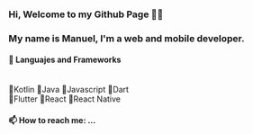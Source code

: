 ### Hi, Welcome to my Github Page 🌱😄  
### My name is Manuel, I'm a web and mobile developer.

#### 🌱 Languajes and Frameworks 
<br />
     📌Kotlin           📌Java
     📌Javascript
     📌Dart<br />
     📌Flutter
     📌React
     📌React Native
     
#### 📫 How to reach me: ...


<!--
**MarinKodKode/MarinKodKode** is a ✨ _special_ ✨ repository because its `README.md` (this file) appears on your GitHub profile.

Here are some ideas to get you started:

- 🔭 I’m currently working on ...
- 🌱 I’m currently learning ...
- 👯 I’m looking to collaborate on ...
- 🤔 I’m looking for help with ...
- 💬 Ask me about ...
- 📫 How to reach me: ...
- 😄 Pronouns: ...
- ⚡ Fun fact: ...
-->
